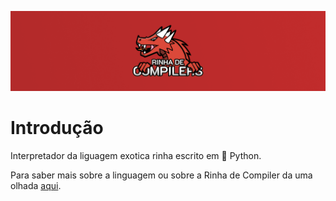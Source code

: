 ![banner](docs/assets/banner.png "Rinha de Compiler Logo")

# Introdução

Interpretador da liguagem exotica rinha escrito em 🐍 Python.

Para saber mais sobre a linguagem ou sobre a Rinha de Compiler da uma olhada [aqui](https://github.com/aripiprazole/rinha-de-compiler).

